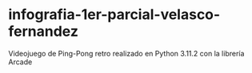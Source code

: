 # infografia-1er-parcial-velasco-fernandez
Videojuego de Ping-Pong retro realizado en Python 3.11.2 con la librería Arcade
